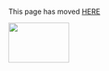This page has moved [HERE](https://github.com/Linaro/documentation/blob/master/Reference-Platform/RPB-CI.md) 

<a href="http://96boards.org" target="_blank"><img src="http://i.imgur.com/IjStasg.png" data-canonical-src="http://i.imgur.com/IjStasg.png" width="120" height="80" /></a>

